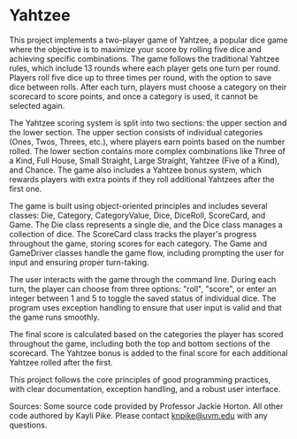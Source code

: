 # Yahtzee
This project implements a two-player game of Yahtzee, a popular dice game where the objective is to maximize your score by rolling five dice and achieving specific combinations. The game follows the traditional Yahtzee rules, which include 13 rounds where each player gets one turn per round. Players roll five dice up to three times per round, with the option to save dice between rolls. After each turn, players must choose a category on their scorecard to score points, and once a category is used, it cannot be selected again.

The Yahtzee scoring system is split into two sections: the upper section and the lower section. The upper section consists of individual categories (Ones, Twos, Threes, etc.), where players earn points based on the number rolled. The lower section contains more complex combinations like Three of a Kind, Full House, Small Straight, Large Straight, Yahtzee (Five of a Kind), and Chance. The game also includes a Yahtzee bonus system, which rewards players with extra points if they roll additional Yahtzees after the first one.

The game is built using object-oriented principles and includes several classes: Die, Category, CategoryValue, Dice, DiceRoll, ScoreCard, and Game. The Die class represents a single die, and the Dice class manages a collection of dice. The ScoreCard class tracks the player's progress throughout the game, storing scores for each category. The Game and GameDriver classes handle the game flow, including prompting the user for input and ensuring proper turn-taking.

The user interacts with the game through the command line. During each turn, the player can choose from three options: "roll", "score", or enter an integer between 1 and 5 to toggle the saved status of individual dice. The program uses exception handling to ensure that user input is valid and that the game runs smoothly.

The final score is calculated based on the categories the player has scored throughout the game, including both the top and bottom sections of the scorecard. The Yahtzee bonus is added to the final score for each additional Yahtzee rolled after the first.

This project follows the core principles of good programming practices, with clear documentation, exception handling, and a robust user interface. 

Sources: Some source code provided by Professor Jackie Horton. All other code authored by Kayli Pike. Please contact knpike@uvm.edu with any questions.


